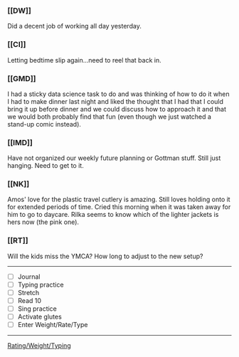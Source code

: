 ### [[DW]]
Did a decent job of working all day yesterday.

### [[CI]]
Letting bedtime slip again...need to reel that back in.

### [[GMD]]
I had a sticky data science task to do and was thinking of how to do it when I had to make dinner last night and liked the thought that I had that I could bring it up before dinner and we could discuss how to approach it and that we would both probably find that fun (even though we just watched a stand-up comic instead).

### [[IMD]]
Have not organized our weekly future planning or Gottman stuff. Still just hanging. Need to get to it.

### [[NK]]
Amos' love for the plastic travel cutlery is amazing. Still loves holding onto it for extended periods of time. Cried this morning when it was taken away for him to go to daycare. Rilka seems to know which of the lighter jackets is hers now (the pink one).

### [[RT]]
Will the kids miss the YMCA? How long to adjust to the new setup?

---
- [ ] Journal
- [ ] Typing practice
- [ ] Stretch
- [ ] Read 10
- [ ] Sing practice
- [ ] Activate glutes
- [ ] Enter Weight/Rate/Type
---

[Rating/Weight/Typing](https://docs.google.com/spreadsheets/d/1p6cinTqipnxyiSCgPBAWp2cAHA5q6P0NL58bNCxedCY/edit#gid=0)
